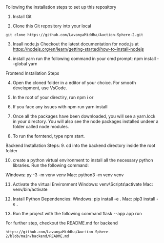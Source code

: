Following the installation steps to set up this repository

1. Install Git

2. Clone this Git repository into your local

```
git clone https://github.com/LavanyaMiddha/Auction-Sphere-2.git
```

3. Insall node.js
   Checkout the latest documentation for node.js at https://nodejs.org/en/learn/getting-started/how-to-install-nodejs

4. install yarn
   run the following command in your cmd prompt: npm install --global yarn

Frontend Installation Steps

4. Open the cloned folder in a editor of your choice. For smooth development, use VsCode.

5. In the root of your directiry, run npm i or

6. If you face any issues with npm run yarn install

7. Once all the packages have been downloaded, you will see a yarn.lock in your directory. You will also see the node packages installed undeer a folder called node modules.

8. To run the forntend, type npm start.

Backend Installation Steps: 9. cd into the backend directory inside the root folder

10. create a python virtual environment to install all the necessary python libraries. Run the following command:

Windows: py -3 -m venv venv
Mac: python3 -m venv venv

11. Activate the virtual Environment
    Windows: venv\Scripts\activate
    Mac: venv/bin/activate

12. Install Python Dependencies:
    Windows: pip install -e .
    Mac: pip3 install -e .

13. Run the project with the following command
    flask --app app run

For further step, checkout the README.md for backend

```
https://github.com/LavanyaMiddha/Auction-Sphere-2/blob/main/backend/README.md
```
